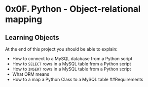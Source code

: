 # 0x0F. Python - Object-relational mapping
## Learning Objects
At the end of this project you should be able to explain:
* How to connect to a MySQL database from a Python script
* How to `SELECT` rows in a MySQL table from a Python script
* How to `INSERT` rows in a MySQL table from a Python script
* What ORM means
* How to a map a Python Class to a MySQL table
##Requirements
